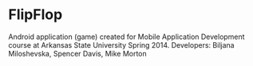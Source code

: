 FlipFlop
========

Android application (game) created for Mobile Application Development course at Arkansas State University Spring 2014. Developers: Biljana Miloshevska, Spencer Davis, Mike Morton
